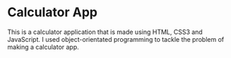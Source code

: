 # Calculator App

This is a calculator application that is made using HTML, CSS3 and JavaScript.
I used object-orientated programming to tackle the problem of making a calculator app.
